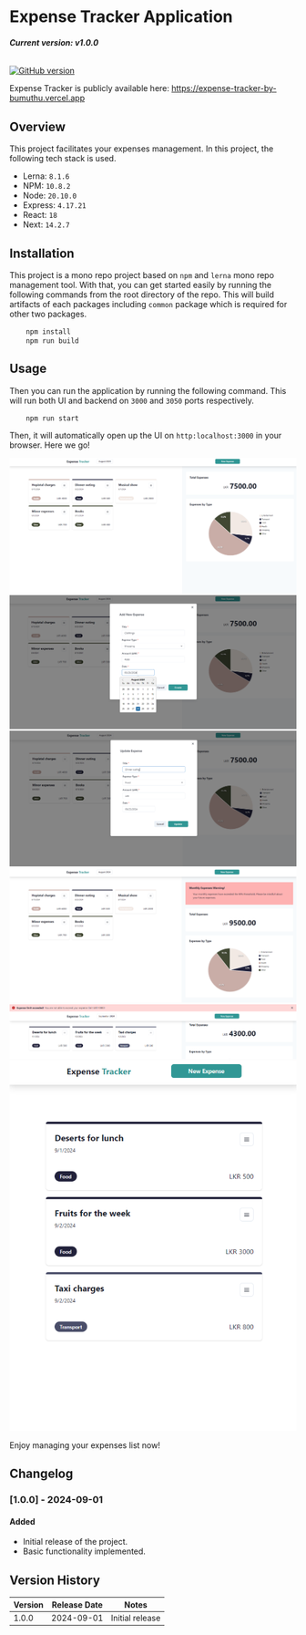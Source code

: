 # Expense Tracker Application

###### **Current version: v1.0.0**

[![GitHub version](https://img.shields.io/badge/version-1.0.0-brightgreen.svg)](https://badge.fury.io/gh/bumuthu%2Fexpense-tracker)


Expense Tracker is publicly available here: https://expense-tracker-by-bumuthu.vercel.app

## Overview
This project facilitates your expenses management. In this project, the following tech stack is used.

- Lerna: `8.1.6`
- NPM: `10.8.2`
- Node: `20.10.0`
- Express: `4.17.21`
- React: `18`
- Next: `14.2.7`


## Installation
This project is a mono repo project based on `npm` and `lerna` mono repo management tool. With that, you can get started easily by running the following commands from the root directory of the repo. This will build artifacts of each packages including `common` package which is required for other two packages. 

        npm install
        npm run build


## Usage
Then you can run the application by running the following command. This will run both UI and backend on `3000` and `3050` ports respectively.

        npm run start


Then, it will automatically open up the UI on `http:localhost:3000` in your browser. Here we go!



![Dashboard page](images/home-page.png)
![Create Expense](images/create-expense.png)
![Update Expense](images/update-expense.png)
![Expense Warning](images/warning-image.png)
![Expense Limit Alert](images/limit-alert-image.png)
![Responsive Deisgn](images/responsive-design.png)


Enjoy managing your expenses list now! 


## Changelog

### [1.0.0] - 2024-09-01
#### Added
- Initial release of the project.
- Basic functionality implemented.

## Version History

| Version | Release Date | Notes                        |
|---------|--------------|------------------------------|
| 1.0.0   | 2024-09-01   | Initial release              |
